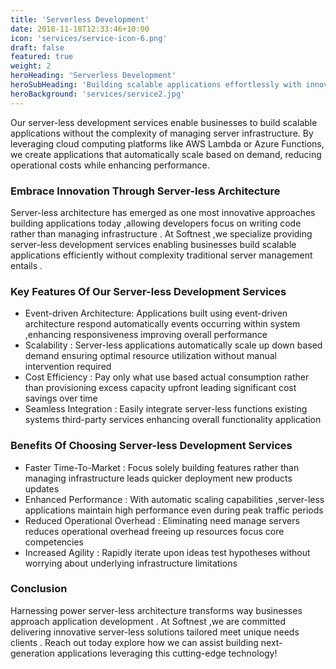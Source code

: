 ```yaml
---
title: 'Serverless Development'
date: 2018-11-18T12:33:46+10:00
icon: 'services/service-icon-6.png'
draft: false
featured: true
weight: 2
heroHeading: 'Serverless Development'
heroSubHeading: 'Building scalable applications effortlessly with innovative server-less architecture.'
heroBackground: 'services/service2.jpg'
---
```

Our server-less development services enable businesses to build scalable applications without the complexity of managing server infrastructure. By leveraging cloud computing platforms like AWS Lambda or Azure Functions, we create applications that automatically scale based on demand, reducing operational costs while enhancing performance. 

### Embrace Innovation Through Server-less Architecture

Server-less architecture has emerged as one most innovative approaches building applications today ,allowing developers focus on writing code rather than managing infrastructure . At Softnest ,we specialize providing server-less development services enabling businesses build scalable applications efficiently without complexity traditional server management entails .

### Key Features Of Our Server-less Development Services

- Event-driven Architecture: Applications built using event-driven architecture respond automatically events occurring within system ,enhancing responsiveness improving overall performance
- Scalability : Server-less applications automatically scale up down based demand ensuring optimal resource utilization without manual intervention required
- Cost Efficiency : Pay only what use based actual consumption rather than provisioning excess capacity upfront leading significant cost savings over time
- Seamless Integration : Easily integrate server-less functions existing systems third-party services enhancing overall functionality application

### Benefits Of Choosing Server-less Development Services

- Faster Time-To-Market : Focus solely building features rather than managing infrastructure leads quicker deployment new products updates
- Enhanced Performance : With automatic scaling capabilities ,server-less applications maintain high performance even during peak traffic periods
- Reduced Operational Overhead : Eliminating need manage servers reduces operational overhead freeing up resources focus core competencies
- Increased Agility : Rapidly iterate upon ideas test hypotheses without worrying about underlying infrastructure limitations

### Conclusion

Harnessing power server-less architecture transforms way businesses approach application development . At Softnest ,we are committed delivering innovative server-less solutions tailored meet unique needs clients . Reach out today explore how we can assist building next-generation applications leveraging this cutting-edge technology!